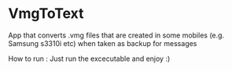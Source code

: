 VmgToText
=========

App that converts .vmg files that are created in some mobiles (e.g. Samsung s3310i etc) when taken as backup for messages


How to run : Just run the excecutable and enjoy :)
